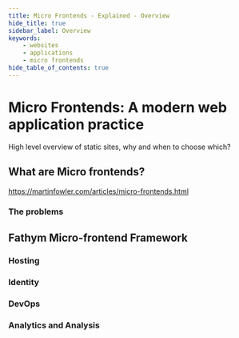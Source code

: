 ```yaml
---
title: Micro Frontends - Explained - Overview
hide_title: true
sidebar_label: Overview
keywords:
    - websites
    - applications
    - micro frontends
hide_table_of_contents: true
---
```


# Micro Frontends: A modern web application practice

High level overview of static sites, why and when to choose which?

## What are Micro frontends?

https://martinfowler.com/articles/micro-frontends.html

### The problems

## Fathym Micro-frontend Framework

### Hosting

### Identity

### DevOps

### Analytics and Analysis

